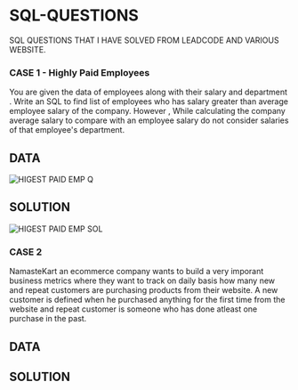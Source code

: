 # SQL-QUESTIONS
SQL QUESTIONS THAT I HAVE SOLVED FROM LEADCODE AND VARIOUS WEBSITE.

### CASE 1 - Highly Paid Employees
You are given the data of employees along with their salary and department . Write an SQL to find list of employees who has salary greater than average employee salary of the company.  However , While calculating the company average salary to compare with an employee salary do not consider salaries of that employee's department.

## DATA 
![HIGEST PAID EMP Q](https://github.com/user-attachments/assets/c3b1f309-6b1b-446a-8191-d7024489b025)

## SOLUTION 
![HIGEST PAID EMP SOL](https://github.com/user-attachments/assets/a3e40ba9-9f9b-4960-babc-bd01d9144bfe)

### CASE 2
NamasteKart an ecommerce company wants to build a very imporant business metrics where they want to track on daily basis how many new and repeat customers are purchasing products from their website. A new customer is defined when he purchased anything for the first time from the website and repeat customer is someone who has done atleast one purchase in the past.

## DATA 


## SOLUTION
